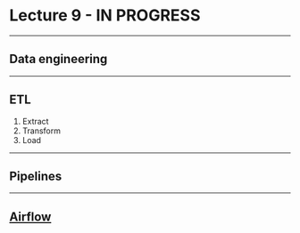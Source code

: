 # Lecture 9 - IN PROGRESS

---

## Data engineering

---

## ETL

1. Extract
1. Transform
1. Load

---

## Pipelines

---

## [Airflow](https://airflow.apache.org/)
